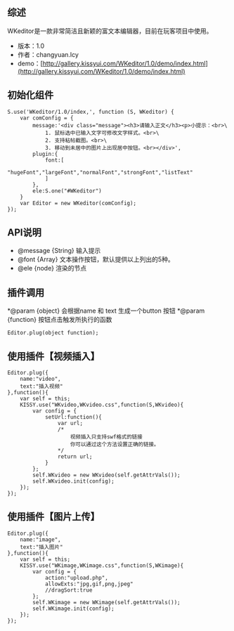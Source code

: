 ## 综述

WKeditor是一款非常简洁且新颖的富文本编辑器，目前在玩客项目中使用。

* 版本：1.0
* 作者：changyuan.lcy
* demo：[http://gallery.kissyui.com/WKeditor/1.0/demo/index.html](http://gallery.kissyui.com/WKeditor/1.0/demo/index.html)

## 初始化组件

    S.use('WKeditor/1.0/index,', function (S, WKeditor) {
        var comConfig = {
            message:'<div class="message"><h3>请输入正文</h3><p>小提示：<br>\
                1. 鼠标选中已输入文字可修改文字样式。<br>\
                2. 支持粘帖截图。<br>\
                3. 移动到未居中的图片上出现居中按钮。<br></div>',
            plugin:{
                font:[
                    "hugeFont","largeFont","normalFont","strongFont","listText"
                ]
            },
            ele:S.one("#WKeditor")
        }
        var Editor = new WKeditor(comConfig);
    });

## API说明
* @message {String} 输入提示
* @font {Array} 文本操作按钮，默认提供以上列出的5种。
* @ele {node} 渲染的节点

## 插件调用
*@param {object} 会根据name 和 text 生成一个button 按钮
*@param {function} 按钮点击触发所执行的函数

    Editor.plug(object function);
    

##  使用插件【视频插入】


    Editor.plug({
        name:"video",
        text:"插入视频"
    },function(){
        var self = this;
        KISSY.use("WKvideo,WKvideo.css",function(S,WKvideo){
            var config = {
                setUrl:function(){
                    var url;
                    /*
                        视频插入只支持swf格式的链接
                        你可以通过这个方法设置正确的链接。
                    */
                    return url;
                }
            };
            self.WKvideo = new WKvideo(self.getAttrVals());
            self.WKvideo.init(config);
        });
    });

##  使用插件【图片上传】

    Editor.plug({
        name:"image",
        text:"插入图片"
    },function(){
        var self = this;
        KISSY.use("WKimage,WKimage.css",function(S,WKimage){
            var config = {
                action:"upload.php",
                allowExts:"jpg,gif,png,jpeg"
                //dragSort:true
            };
            self.WKimage = new WKimage(self.getAttrVals());
            self.WKimage.init(config);
        });
    });